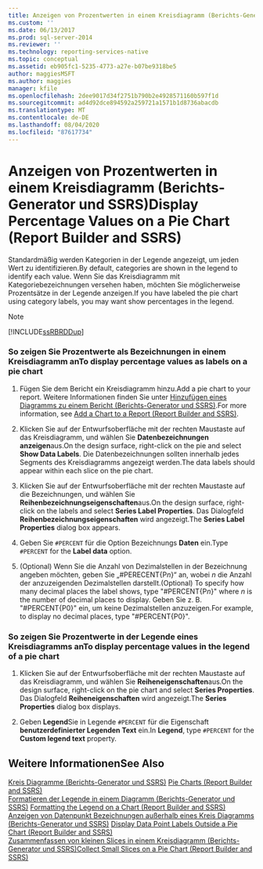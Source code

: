 ```yaml
---
title: Anzeigen von Prozentwerten in einem Kreisdiagramm (Berichts-Generator und SSRS) | Microsoft-Dokumentation
ms.custom: ''
ms.date: 06/13/2017
ms.prod: sql-server-2014
ms.reviewer: ''
ms.technology: reporting-services-native
ms.topic: conceptual
ms.assetid: eb905fc1-5235-4773-a27e-b07be9318be5
author: maggiesMSFT
ms.author: maggies
manager: kfile
ms.openlocfilehash: 2dee9017d34f2751b790b2e4928571160b597f1d
ms.sourcegitcommit: ad4d92dce894592a259721a1571b1d8736abacdb
ms.translationtype: MT
ms.contentlocale: de-DE
ms.lasthandoff: 08/04/2020
ms.locfileid: "87617734"
---
```

# <a name="display-percentage-values-on-a-pie-chart-report-builder-and-ssrs"></a><span data-ttu-id="05c08-102">Anzeigen von Prozentwerten in einem Kreisdiagramm (Berichts-Generator und SSRS)</span><span class="sxs-lookup"><span data-stu-id="05c08-102">Display Percentage Values on a Pie Chart (Report Builder and SSRS)</span></span>
  <span data-ttu-id="05c08-103">Standardmäßig werden Kategorien in der Legende angezeigt, um jeden Wert zu identifizieren.</span><span class="sxs-lookup"><span data-stu-id="05c08-103">By default, categories are shown in the legend to identify each value.</span></span> <span data-ttu-id="05c08-104">Wenn Sie das Kreisdiagramm mit Kategoriebezeichnungen versehen haben, möchten Sie möglicherweise Prozentsätze in der Legende anzeigen.</span><span class="sxs-lookup"><span data-stu-id="05c08-104">If you have labeled the pie chart using category labels, you may want show percentages in the legend.</span></span>  
  
> [!NOTE]  
>  [!INCLUDE[ssRBRDDup](../../includes/ssrbrddup-md.md)]  
  
### <a name="to-display-percentage-values-as-labels-on-a-pie-chart"></a><span data-ttu-id="05c08-105">So zeigen Sie Prozentwerte als Bezeichnungen in einem Kreisdiagramm an</span><span class="sxs-lookup"><span data-stu-id="05c08-105">To display percentage values as labels on a pie chart</span></span>  
  
1.  <span data-ttu-id="05c08-106">Fügen Sie dem Bericht ein Kreisdiagramm hinzu.</span><span class="sxs-lookup"><span data-stu-id="05c08-106">Add a pie chart to your report.</span></span> <span data-ttu-id="05c08-107">Weitere Informationen finden Sie unter [Hinzufügen eines Diagramms zu einem Bericht &#40;Berichts-Generator und SSRS&#41;](add-a-chart-to-a-report-report-builder-and-ssrs.md).</span><span class="sxs-lookup"><span data-stu-id="05c08-107">For more information, see [Add a Chart to a Report &#40;Report Builder and SSRS&#41;](add-a-chart-to-a-report-report-builder-and-ssrs.md).</span></span>  
  
2.  <span data-ttu-id="05c08-108">Klicken Sie auf der Entwurfsoberfläche mit der rechten Maustaste auf das Kreisdiagramm, und wählen Sie **Datenbezeichnungen anzeigen**aus.</span><span class="sxs-lookup"><span data-stu-id="05c08-108">On the design surface, right-click on the pie and select **Show Data Labels**.</span></span> <span data-ttu-id="05c08-109">Die Datenbezeichnungen sollten innerhalb jedes Segments des Kreisdiagramms angezeigt werden.</span><span class="sxs-lookup"><span data-stu-id="05c08-109">The data labels should appear within each slice on the pie chart.</span></span>  
  
3.  <span data-ttu-id="05c08-110">Klicken Sie auf der Entwurfsoberfläche mit der rechten Maustaste auf die Bezeichnungen, und wählen Sie **Reihenbezeichnungseigenschaften**aus.</span><span class="sxs-lookup"><span data-stu-id="05c08-110">On the design surface, right-click on the labels and select **Series Label Properties**.</span></span> <span data-ttu-id="05c08-111">Das Dialogfeld **Reihenbezeichnungseigenschaften** wird angezeigt.</span><span class="sxs-lookup"><span data-stu-id="05c08-111">The **Series Label Properties** dialog box appears.</span></span>  
  
4.  <span data-ttu-id="05c08-112">Geben Sie `#PERCENT` für die Option Bezeichnungs **Daten** ein.</span><span class="sxs-lookup"><span data-stu-id="05c08-112">Type `#PERCENT` for the **Label data** option.</span></span>  
  
5.  <span data-ttu-id="05c08-113">(Optional) Wenn Sie die Anzahl von Dezimalstellen in der Bezeichnung angeben möchten, geben Sie „#PERECENT{P*n*}“ an, wobei *n* die Anzahl der anzuzeigenden Dezimalstellen darstellt.</span><span class="sxs-lookup"><span data-stu-id="05c08-113">(Optional) To specify how many decimal places the label shows, type "#PERCENT{P*n*}" where *n* is the number of decimal places to display.</span></span> <span data-ttu-id="05c08-114">Geben Sie z. B. "#PERCENT{P0}" ein, um keine Dezimalstellen anzuzeigen.</span><span class="sxs-lookup"><span data-stu-id="05c08-114">For example, to display no decimal places, type "#PERCENT{P0}".</span></span>  
  
### <a name="to-display-percentage-values-in-the-legend-of-a-pie-chart"></a><span data-ttu-id="05c08-115">So zeigen Sie Prozentwerte in der Legende eines Kreisdiagramms an</span><span class="sxs-lookup"><span data-stu-id="05c08-115">To display percentage values in the legend of a pie chart</span></span>  
  
1.  <span data-ttu-id="05c08-116">Klicken Sie auf der Entwurfsoberfläche mit der rechten Maustaste auf das Kreisdiagramm, und wählen Sie **Reiheneigenschaften**aus.</span><span class="sxs-lookup"><span data-stu-id="05c08-116">On the design surface, right-click on the pie chart and select **Series Properties**.</span></span> <span data-ttu-id="05c08-117">Das Dialogfeld **Reiheneigenschaften** wird angezeigt.</span><span class="sxs-lookup"><span data-stu-id="05c08-117">The **Series Properties** dialog box displays.</span></span>  
  
2.  <span data-ttu-id="05c08-118">Geben **Legend**Sie in Legende `#PERCENT` für die Eigenschaft **benutzerdefinierter Legenden Text** ein.</span><span class="sxs-lookup"><span data-stu-id="05c08-118">In **Legend**, type `#PERCENT` for the **Custom legend text** property.</span></span>  
  
## <a name="see-also"></a><span data-ttu-id="05c08-119">Weitere Informationen</span><span class="sxs-lookup"><span data-stu-id="05c08-119">See Also</span></span>  
 <span data-ttu-id="05c08-120">[Kreis Diagramme &#40;Berichts-Generator und SSRS&#41;](charts-report-builder-and-ssrs.md) </span><span class="sxs-lookup"><span data-stu-id="05c08-120">[Pie Charts &#40;Report Builder and SSRS&#41;](charts-report-builder-and-ssrs.md) </span></span>  
 <span data-ttu-id="05c08-121">[Formatieren der Legende in einem Diagramm &#40;Berichts-Generator und SSRS&#41;](chart-legend-formatting-report-builder.md) </span><span class="sxs-lookup"><span data-stu-id="05c08-121">[Formatting the Legend on a Chart &#40;Report Builder and SSRS&#41;](chart-legend-formatting-report-builder.md) </span></span>  
 <span data-ttu-id="05c08-122">[Anzeigen von Datenpunkt Bezeichnungen außerhalb eines Kreis Diagramms &#40;Berichts-Generator und SSRS&#41;](display-data-point-labels-outside-a-pie-chart-report-builder-and-ssrs.md) </span><span class="sxs-lookup"><span data-stu-id="05c08-122">[Display Data Point Labels Outside a Pie Chart &#40;Report Builder and SSRS&#41;](display-data-point-labels-outside-a-pie-chart-report-builder-and-ssrs.md) </span></span>  
 [<span data-ttu-id="05c08-123">Zusammenfassen von kleinen Slices in einem Kreisdiagramm &#40;Berichts-Generator und SSRS&#41;</span><span class="sxs-lookup"><span data-stu-id="05c08-123">Collect Small Slices on a Pie Chart &#40;Report Builder and SSRS&#41;</span></span>](collect-small-slices-on-a-pie-chart-report-builder-and-ssrs.md)  
  
  
